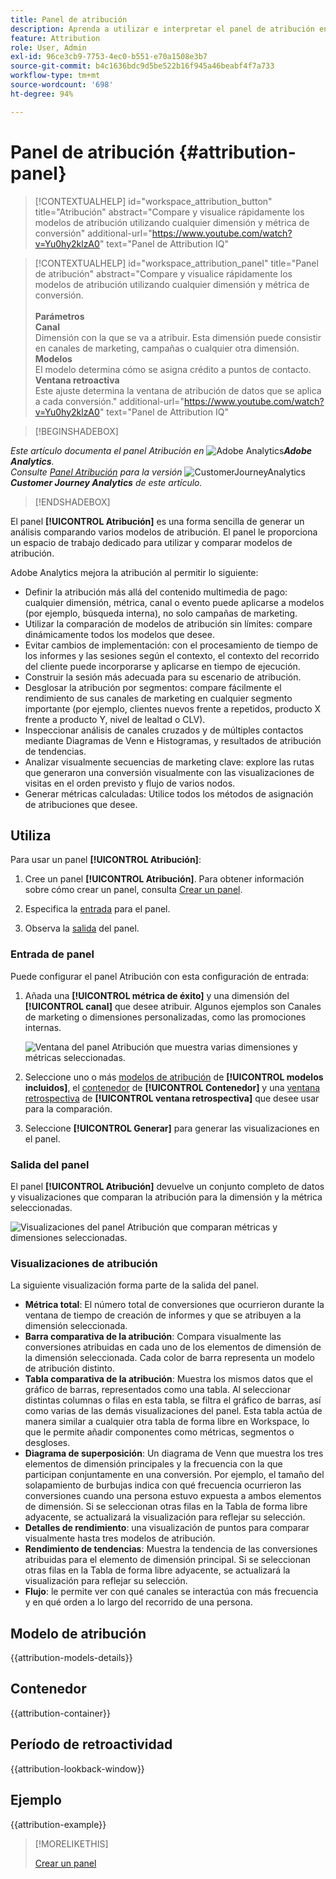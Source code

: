 ```yaml
---
title: Panel de atribución
description: Aprenda a utilizar e interpretar el panel de atribución en Analysis Workspace.
feature: Attribution
role: User, Admin
exl-id: 96ce3cb9-7753-4ec0-b551-e70a1508e3b7
source-git-commit: b4c1636bdc9d5be522b16f945a46beabf4f7a733
workflow-type: tm+mt
source-wordcount: '698'
ht-degree: 94%

---
```


# Panel de atribución {#attribution-panel}

<!-- markdownlint-disable MD034 -->

>[!CONTEXTUALHELP]
>id="workspace_attribution_button"
>title="Atribución"
>abstract="Compare y visualice rápidamente los modelos de atribución utilizando cualquier dimensión y métrica de conversión"
>additional-url="https://www.youtube.com/watch?v=Yu0hy2klzA0" text="Panel de Attribution IQ"

>[!CONTEXTUALHELP]
>id="workspace_attribution_panel"
>title="Panel de atribución"
>abstract="Compare y visualice rápidamente los modelos de atribución utilizando cualquier dimensión y métrica de conversión.<br/><br/>**Parámetros &#x200B;**<br/>**Canal**<br/> Dimensión con la que se va a atribuir. Esta dimensión puede consistir en canales de marketing, campañas o cualquier otra dimensión.<br/>**Modelos**<br/> El modelo determina cómo se asigna crédito a puntos de contacto.<br/>**Ventana retroactiva**<br/> Este ajuste determina la ventana de atribución de datos que se aplica a cada conversión."
>additional-url="https://www.youtube.com/watch?v=Yu0hy2klzA0" text="Panel de Attribution IQ"

<!-- markdownlint-enable MD034 -->

>[!BEGINSHADEBOX]

_Este artículo documenta el panel Atribución en_ ![Adobe Analytics](/help/assets/icons/AdobeAnalytics.svg) _&#x200B;**Adobe Analytics**._<br/>_Consulte [Panel Atribución](https://experienceleague.adobe.com/es/docs/analytics-platform/using/cja-workspace/panels/attribution) para la versión_ ![CustomerJourneyAnalytics](/help/assets/icons/CustomerJourneyAnalytics.svg) _&#x200B;**Customer Journey Analytics** de este artículo._

>[!ENDSHADEBOX]

El panel **[!UICONTROL Atribución]** es una forma sencilla de generar un análisis comparando varios modelos de atribución. El panel le proporciona un espacio de trabajo dedicado para utilizar y comparar modelos de atribución.

Adobe Analytics mejora la atribución al permitir lo siguiente:

* Definir la atribución más allá del contenido multimedia de pago: cualquier dimensión, métrica, canal o evento puede aplicarse a modelos (por ejemplo, búsqueda interna), no solo campañas de marketing.
* Utilizar la comparación de modelos de atribución sin límites: compare dinámicamente todos los modelos que desee.
* Evitar cambios de implementación: con el procesamiento de tiempo de los informes y las sesiones según el contexto, el contexto del recorrido del cliente puede incorporarse y aplicarse en tiempo de ejecución.
* Construir la sesión más adecuada para su escenario de atribución.
* Desglosar la atribución por segmentos: compare fácilmente el rendimiento de sus canales de marketing en cualquier segmento importante (por ejemplo, clientes nuevos frente a repetidos, producto X frente a producto Y, nivel de lealtad o CLV).
* Inspeccionar análisis de canales cruzados y de múltiples contactos mediante Diagramas de Venn e Histogramas, y resultados de atribución de tendencias.
* Analizar visualmente secuencias de marketing clave: explore las rutas que generaron una conversión visualmente con las visualizaciones de visitas en el orden previsto y flujo de varios nodos.
* Generar métricas calculadas: Utilice todos los métodos de asignación de atribuciones que desee.

## Utiliza

Para usar un panel **[!UICONTROL Atribución]**:

1. Cree un panel **[!UICONTROL Atribución]**. Para obtener información sobre cómo crear un panel, consulta [Crear un panel](panels.md#create-a-panel).

1. Especifica la [entrada](#panel-input) para el panel.

1. Observa la [salida](#panel-output) del panel.

### Entrada de panel

Puede configurar el panel Atribución con esta configuración de entrada:

1. Añada una **[!UICONTROL métrica de éxito]** y una dimensión del **[!UICONTROL canal]** que desee atribuir. Algunos ejemplos son Canales de marketing o dimensiones personalizadas, como las promociones internas.

   ![Ventana del panel Atribución que muestra varias dimensiones y métricas seleccionadas.](assets/attribution-panel.png)

1. Seleccione uno o más [modelos de atribución](#attribution-models) de **[!UICONTROL modelos incluidos]**, el [contenedor](#container) de **[!UICONTROL Contenedor]** y una [ventana retrospectiva](#lookback-window) de **[!UICONTROL ventana retrospectiva]** que desee usar para la comparación.

1. Seleccione **[!UICONTROL Generar]** para generar las visualizaciones en el panel.

### Salida del panel

El panel **[!UICONTROL Atribución]** devuelve un conjunto completo de datos y visualizaciones que comparan la atribución para la dimensión y la métrica seleccionadas.

![Visualizaciones del panel Atribución que comparan métricas y dimensiones seleccionadas.](assets/attr_panel_vizs.png)

### Visualizaciones de atribución

La siguiente visualización forma parte de la salida del panel.

* **Métrica total**: El número total de conversiones que ocurrieron durante la ventana de tiempo de creación de informes y que se atribuyen a la dimensión seleccionada.
* **Barra comparativa de la atribución**: Compara visualmente las conversiones atribuidas en cada uno de los elementos de dimensión de la dimensión seleccionada. Cada color de barra representa un modelo de atribución distinto.
* **Tabla comparativa de la atribución**: Muestra los mismos datos que el gráfico de barras, representados como una tabla. Al seleccionar distintas columnas o filas en esta tabla, se filtra el gráfico de barras, así como varias de las demás visualizaciones del panel. Esta tabla actúa de manera similar a cualquier otra tabla de forma libre en Workspace, lo que le permite añadir componentes como métricas, segmentos o desgloses.
* **Diagrama de superposición**: Un diagrama de Venn que muestra los tres elementos de dimensión principales y la frecuencia con la que participan conjuntamente en una conversión. Por ejemplo, el tamaño del solapamiento de burbujas indica con qué frecuencia ocurrieron las conversiones cuando una persona estuvo expuesta a ambos elementos de dimensión. Si se seleccionan otras filas en la Tabla de forma libre adyacente, se actualizará la visualización para reflejar su selección.
* **Detalles de rendimiento**: una visualización de puntos para comparar visualmente hasta tres modelos de atribución.
* **Rendimiento de tendencias**: Muestra la tendencia de las conversiones atribuidas para el elemento de dimensión principal. Si se seleccionan otras filas en la Tabla de forma libre adyacente, se actualizará la visualización para reflejar su selección.
* **Flujo**: le permite ver con qué canales se interactúa con más frecuencia y en qué orden a lo largo del recorrido de una persona.

## Modelo de atribución

{{attribution-models-details}}

## Contenedor

{{attribution-container}}

## Período de retroactividad

{{attribution-lookback-window}}

## Ejemplo

{{attribution-example}}

>[!MORELIKETHIS]
>
> [Crear un panel](/help/analyze/analysis-workspace/c-panels/panels.md#create-a-panel)
>

<!--
# Attribution panel

The [!UICONTROL Attribution] panel is an easy way to build an analysis comparing various attribution models. It is a feature in [Attribution](/help/analyze/analysis-workspace/attribution/overview.md) that gives you a dedicated workspace to use and compare attribution models.

>[!VIDEO](https://video.tv.adobe.com/v/38642/?quality=12&captions=spa)

## Create an attribution panel

1. Click the panel icon on the left.
1. Drag the [!UICONTROL Attribution] panel into your Analysis Workspace Project.

   ![New attribution panel](assets/Attribution_Panel_1.png)

1. Add a metric that you want to attribute and add any dimension to attribute against. Examples include Marketing Channels or custom dimensions, such as internal promotions.

   ![Select dimension and metric](assets/attribution_panel2.png)

1. Select the [attribution models and lookback window](../attribution/models.md) you want to compare.

1. The Attribution panel returns a rich set of data and visualizations that compare attribution for the selected dimension and metric.

   ![Attribution visualizations](assets/attr_panel_vizs.png)

## Attribution visualizations

* **Total metric**: The total number of conversions that occurred over the reporting time window. These are the conversions that are attributed across the dimension that you selected.
* **Attribution Comparison Bar**: Visually compares the attributed conversions across each of the dimension items from your selected dimension. Each bar color represents a distinct attribution model.
* **Attribution Comparison Table**: Shows the same data as the bar chart, represented as a table. Selecting different columns or rows in this table filters the bar chart as well as several of the other visualizations in the panel. This table acts similar to any other Freeform Table in Workspace - allowing you to add components such as metrics, segments, or breakdowns.
* **Overlap Diagram**: A Venn Diagram showing the top three dimension items and how often they participate jointly in a conversion. For example, the size of the bubble overlap indicates how often conversions occurred when a visitor was exposed to both dimension items. Selecting other rows in the adjacent Freeform table updates the visualization to reflect your selection.
* **Performance Detail**: Lets you to compare up to three attribution models visually using a scatter plot.
* **Trended Performance**: By default, shows the conversion performance trend by attribution model for the first dimension listed in the adjacent Freeform table. You can select different dimension rows in the Freeform table to show the trend for the selected dimensions (such as Total Revenue for each attribution model for Social Campaigns and Paid Search). Alternately, you can select cells in the columns for any metric and attribution type combinations in the Freeform table to see the trended performance by dimension value for the specified attribution models (such as Total Revenue by Marketing Channel using Last Touch and First Touch attribution).
* **Flow**: Lets you see which channels are interacted with most commonly, and in what order across a visitor's journey.

-->